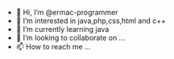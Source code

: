 - 👋 Hi, I’m @ermac-programmer
- 👀 I’m interested in java,php,css,html and c++
- 🌱 I’m currently learning java
- 💞️ I’m looking to collaborate on ...
- 📫 How to reach me ...

<!---
ermac-programmer/ermac-programmer is a ✨ special ✨ repository because its `README.md` (this file) appears on your GitHub profile.
You can click the Preview link to take a look at your changes.
--->
